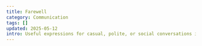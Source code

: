 ```yaml
---
title: Farewell
category: Communication
tags: []
updated: 2025-05-12
intro: Useful expressions for casual, polite, or social conversations in daily life.
---
```

